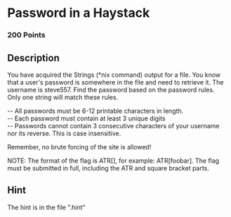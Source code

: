 # Password in a Haystack

### 200 Points

## Description
You have acquired the Strings (*nix command) output for a file. You know that a user's password is somewhere in the file and need to retrieve it. The username is steve557. Find the password based on the password rules. Only one string will match these rules. 

-- All passwords must be 6-12 printable characters in length.</br>
-- Each password must contain at least 3 unique digits</br>
-- Passwords cannot contain 3 consecutive characters of your username nor its reverse. This is case insensitive.</br>

Remember, no brute forcing of the site is allowed!

NOTE: The format of the flag is ATR\[\], for example: ATR\[foobar\]. The flag must be submitted in full, including the ATR and square bracket parts.

## Hint
The hint is in the file ".hint"